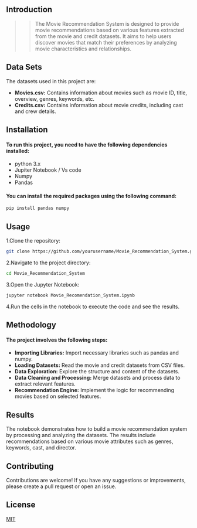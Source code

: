 


## Introduction
>> The Movie Recommendation System is designed to provide movie recommendations based on various features extracted from the movie and credit datasets. It aims to help users discover movies that match their preferences by analyzing movie characteristics and relationships.
## Data Sets
The datasets used in this project are:
+ **Movies.csv:** Contains information about movies such as movie ID, title, overview, genres, keywords, etc.
+ **Credits.csv:** Contains information about movie credits, including cast and crew details.


## Installation

#### To run this project, you need to have the following dependencies installed:

+ python 3.x
+ Jupiter Notebook / Vs code
+ Numpy
+ Pandas

#### You can install the required packages using the following command:
```bash
pip install pandas numpy 

```
    
## Usage

1.Clone the repository:
   
   ``` bash
   git clone https://github.com/yourusername/Movie_Recommendation_System.git
   
   ```
2.Navigate to the project directory:

``` bash
cd Movie_Recommendation_System

```
3.Open the Jupyter Notebook:
``` bash
jupyter notebook Movie_Recomendation_System.ipynb
```
4.Run the cells in the notebook to execute the code and see the results.



## Methodology

#### The project involves the following steps:

+ **Importing Libraries:** Import necessary libraries such as pandas and numpy.
+ **Loading Datasets:** Read the movie and credit datasets from CSV files. 
+ **Data Exploration:** Explore the structure and content of the datasets.
+ **Data Cleaning and Processing:** Merge datasets and process data to extract relevant features.
+ **Recommendation Engine:** Implement the logic for recommending movies based on selected features.

## Results

The notebook demonstrates how to build a movie recommendation system by processing and analyzing the datasets. The results include recommendations based on various movie attributes such as genres, keywords, cast, and director.
## Contributing

Contributions are welcome! If you have any suggestions or improvements, please create a pull request or open an issue.


## License

[MIT](https://choosealicense.com/licenses/mit/)

